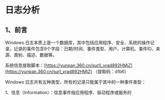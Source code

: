 # 日志分析

## 1、前言

Windows 日志本质上是一个数据库，其中包括应用程序、安全、系统的操作记录。记录的事件包含9个字段：日期/时间、事件类型、用户、计算机、事件ID、来源、类别、描述、数据等。

系统信息提取脚本：[https://yunpan.360.cn/surl\_yrad892HMjZ](https://yunpan.360.cn/surl_yrad892HMjZ) （提取码：d1b6）

Windows 日志共有五种类型，所有的记录只能属于其中的一种事件类型：

1、信息（Information）：信息事件指应用程序、驱动程序或服务的

